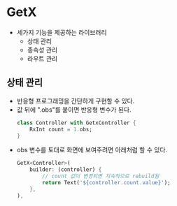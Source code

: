 # GetX
- 세가지 기능을 제공하는 라이브러리
    - 상태 관리
    - 종속성 관리
    - 라우트 관리

## 상태 관리
- 반응형 프로그래밍을 간단하게 구현할 수 있다.
- 값 뒤에 ".obs"를 붙이면 반응형 변수가 된다.
    ```Dart
    class Controller with GetxController {
        RxInt count = 1.obs;
    }
    ```
- obs 변수를 토대로 화면에 보여주려면 아래처럼 할 수 있다.
    ```Dart
    GetX<Controller>(
        builder: (controller) {
            // count 값이 변경되면 지속적으로 rebuild됨
            return Text('${controller.count.value}');
        },
    ),
    ```